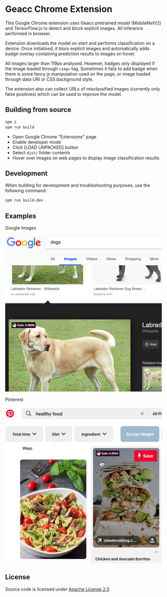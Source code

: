 # Geacc Chrome Extension

This Google Chrome extension uses Geacc pretrained model (MobileNetV2) and TensorFlow.js to detect and block explicit images. All inference performed in browser.

Extension downloads the model on start and performs classification on a device. Once initialised, it blurs explicit images and automatically adds badge overlay containing prediction results to images on hover.

All images larger than 119px analysed. However, badges only displayed if the image loaded through `<img>` tag. Sometimes it fails to add badge when there is some fancy js manipulation used on the page, or image loaded through data URI or CSS background style.

The extension also can collect URLs of misclassified images (currently only false positives) which can be used to improve the model.

## Building from source

```sh
npm i
npm run build
```

- Open Google Chrome "Extensions" page
- Enable developer mode
- Click [LOAD UNPACKED] button
- Select `dist/` folder contents
- Hover over images on web pages to display image classification results.

## Development

When building for development and troubleshooting purposes, use the following command:

```sh
npm run build-dev
```

## Examples

Google Images

![alt text](examples/googleimages.png?raw=true "Google Images results with Geacc")

Pinterest

![alt text](examples/pinterest.png?raw=true "Pinterest results with Geacc")

## License
Source code is licensed under [Apache License 2.0](LICENSE)